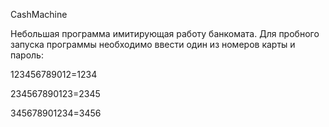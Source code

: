 CashMachine

Небольшая программа имитирующая работу банкомата.
Для пробного запуска программы необходимо ввести один из номеров карты и пароль: 

123456789012=1234

234567890123=2345

345678901234=3456
